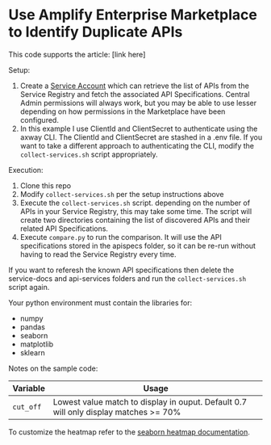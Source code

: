 # Use Amplify Enterprise Marketplace to Identify Duplicate APIs

This code supports the article: [link here]

Setup:

1. Create a [Service Account](https://docs.axway.com/bundle/platform-management/page/docs/management_guide/organizations/managing_organizations/index.html#managing-service-accounts) which can retrieve the list of APIs from the Service Registry and fetch the associated API Specifications. Central Admin permissions will always work, but you may be able to use lesser depending on how permissions in the Marketplace have been configured.
2. In this example I use ClientId and ClientSecret to authenticate using the axway CLI. The ClientId and ClientSecret are stashed in a .env file. If you want to take a different approach to authenticating the CLI, modify the `collect-services.sh` script appropriately.

Execution:

1. Clone this repo
2. Modify `collect-services.sh` per the setup instructions above
3. Execute the `collect-services.sh` script. depending on the number of APIs in your Service Registry, this may take some time. The script will create two directories containing the list of discovered APIs and their related API Specifications.
4. Execute `compare.py` to run the comparison. It will use the API specifications stored in the apispecs folder, so it can be re-run without having to read the Service Registry every time.

If you want to referesh the known API specifications then delete the service-docs and api-services folders and run the `collect-services.sh` script again.

Your python environment must contain the libraries for:
* numpy
* pandas
* seaborn
* matplotlib
* sklearn

Notes on the sample code:

|Variable|Usage|
|---|---|
|`cut_off`| Lowest value match to display in ouput. Default 0.7 will only display matches >= 70% |

To customize the heatmap refer to the [seaborn heatmap documentation](https://seaborn.pydata.org/generated/seaborn.heatmap.html).
